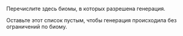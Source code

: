 Перечислите здесь биомы, в которых разрешена генерация.

Оставьте этот список пустым, чтобы генерация происходила без ограничений по биому.